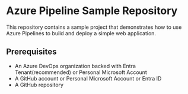 # Azure Pipeline Sample Repository

This repository contains a sample project that demonstrates how to use Azure Pipelines to build and deploy a simple web application.

## Prerequisites

- An Azure DevOps organization backed with Entra Tenant(recommended) or Personal Microsoft Account
- A GitHub account or Personal Microsoft Account or Entra ID
- A GitHub repository

